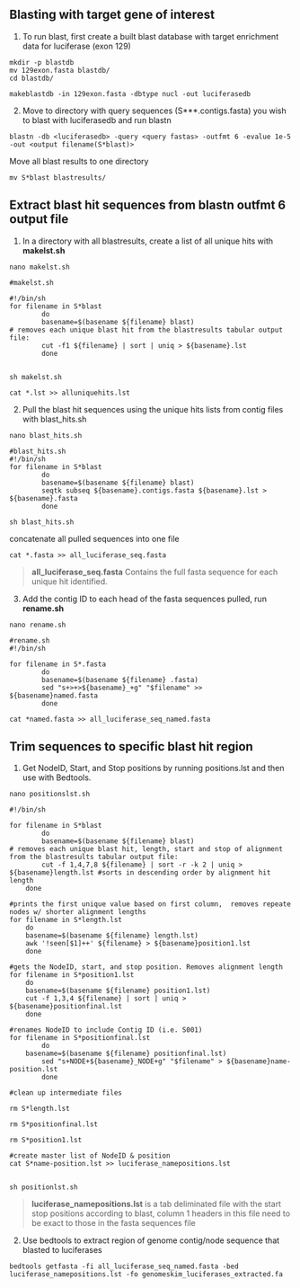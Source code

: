 ## Blasting with target gene of interest


1. To run blast, first create a built blast database with target enrichment data for luciferase (exon 129)

```
mkdir -p blastdb 
mv 129exon.fasta blastdb/
cd blastdb/ 

makeblastdb -in 129exon.fasta -dbtype nucl -out luciferasedb

 ```
 
 2. Move to directory with query sequences (S***.contigs.fasta) you wish to blast with luciferasedb and run blastn
 
 ```
blastn -db <luciferasedb> -query <query fastas> -outfmt 6 -evalue 1e-5 -out <output filename(S*blast)>
```

 Move all blast results to one directory 
 
 ```
 mv S*blast blastresults/
 
 ```
 
 ## Extract blast hit sequences from blastn outfmt 6 output file 
 
 
1. In a directory with all blastresults, create a list of all unique hits with **makelst.sh**
 
 ```
 nano makelst.sh
```

```
#makelst.sh

#!/bin/sh
for filename in S*blast
        do
        basename=$(basename ${filename} blast)
# removes each unique blast hit from the blastresults tabular output file:
        cut -f1 ${filename} | sort | uniq > ${basename}.lst
        done
        
```

```
sh makelst.sh

```

```
cat *.lst >> alluniquehits.lst 

```

2. Pull the blast hit sequences using the unique hits lists from contig files with blast_hits.sh
  
```
nano blast_hits.sh
```

```
#blast_hits.sh
#!/bin/sh
for filename in S*blast
        do
        basename=$(basename ${filename} blast)
        seqtk subseq ${basename}.contigs.fasta ${basename}.lst > ${basename}.fasta 
        done
```

```
sh blast_hits.sh 
```

concatenate all pulled sequences into one file

```
cat *.fasta >> all_luciferase_seq.fasta
```
	
	
> **all_luciferase_seq.fasta** Contains the full fasta sequence for each unique hit identified. 



3. Add the contig ID to each head of the fasta sequences pulled, run **rename.sh**

```
nano rename.sh
```

```
#rename.sh
#!/bin/sh

for filename in S*.fasta
        do 
        basename=$(basename ${filename} .fasta)
        sed "s+>+>${basename}_+g" "$filename" >> ${basename}named.fasta
        done
```

```
cat *named.fasta >> all_luciferase_seq_named.fasta
```

## Trim sequences to specific blast hit region
        
1. Get NodeID, Start, and Stop positions by running positions.lst and then use with Bedtools. 

```
nano positionslst.sh
```
```
#!/bin/sh

for filename in S*blast
        do
        basename=$(basename ${filename} blast)
# removes each unique blast hit, length, start and stop of alignment from the blastresults tabular output file:
        cut -f 1,4,7,8 ${filename} | sort -r -k 2 | uniq > ${basename}length.lst #sorts in descending order by alignment hit length
	done

#prints the first unique value based on first column,  removes repeate nodes w/ shorter alignment lengths
for filename in S*length.lst
	do
	basename=$(basename ${filename} length.lst)
	awk '!seen[$1]++' ${filename} > ${basename}position1.lst
	done

#gets the NodeID, start, and stop position. Removes alignment length
for filename in S*position1.lst
	do
	basename=$(basename ${filename} position1.lst)
	cut -f 1,3,4 ${filename} | sort | uniq > ${basename}positionfinal.lst
	done

#renames NodeID to include Contig ID (i.e. S001)
for filename in S*positionfinal.lst
        do
	basename=$(basename ${filename} positionfinal.lst)
        sed "s+NODE+${basename}_NODE+g" "$filename" > ${basename}name-position.lst
        done

#clean up intermediate files 

rm S*length.lst
 
rm S*positionfinal.lst

rm S*position1.lst

#create master list of NodeID & position
cat S*name-position.lst >> luciferase_namepositions.lst
        
```

```
sh positionlst.sh
```

> **luciferase_namepositions.lst** is a tab deliminated file with the start stop positions according to blast, column 1 headers in this file need to be exact to those in the fasta sequences file

2. Use bedtools to extract region of genome contig/node sequence that blasted to luciferases

```
bedtools getfasta -fi all_luciferase_seq_named.fasta -bed luciferase_namepositions.lst -fo genomeskim_luciferases_extracted.fa
```

 
